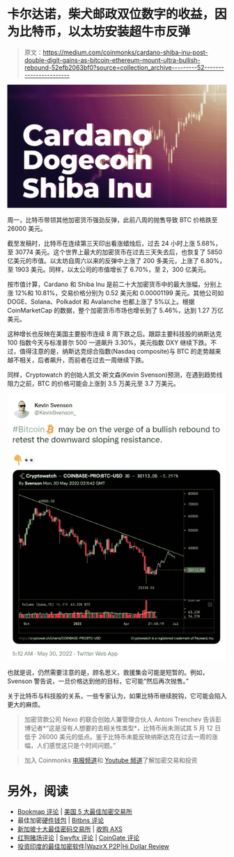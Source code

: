 # 卡尔达诺，柴犬邮政双位数字的收益，因为比特币，以太坊安装超牛市反弹

> 原文：<https://medium.com/coinmonks/cardano-shiba-inu-post-double-digit-gains-as-bitcoin-ethereum-mount-ultra-bullish-rebound-52efb2063bf0?source=collection_archive---------52----------------------->

![](img/21e84ed6a26ef8bb58a9a8842e65de79.png)

周一，比特币带领其他加密货币强劲反弹，此前八周的抛售导致 BTC 价格跌至 26000 美元。

截至发稿时，比特币在连续第三天印出看涨蜡烛后，过去 24 小时上涨 5.68%，至 30774 美元。这个世界上最大的加密货币在过去三天失去后，也恢复了 5850 亿美元的市值。以太坊自周六以来的反弹中上涨了 200 多美元，上涨了 6.80%，至 1903 美元。同样，以太公司的市值增长了 6.70%，至 2，300 亿美元。

按市值计算，Cardano 和 Shiba Inu 是前二十大加密货币中的最大涨幅，分别上涨 12%和 10.81%，交易价格分别为 0.52 美元和 0.00001199 美元。其他公司如 DOGE、Solana、Polkadot 和 Avalanche 也都上涨了 5%以上。根据 CoinMarketCap 的数据，整个加密货币市场也增长到了 5.46%，达到 1.27 万亿美元。

这种增长也反映在美国主要股市连续 8 周下跌之后。跟踪主要科技股的纳斯达克 100 指数今天与标准普尔 500 一道飙升 3.30%，美元指数 DXY 继续下跌。不过，值得注意的是，纳斯达克综合指数(Nasdaq composite)与 BTC 的走势越来越不相关，后者飙升，而前者在过去一周继续下跌。

同样，Cryptowatch 的创始人凯文·斯文森(Kevin Svenson)预测，在遇到趋势线阻力之前，BTC 的价格可能会上涨到 3.5 万美元至 3.7 万美元。

![](img/e1979aa4ade80f6dd93048c84ae8ffa3.png)

也就是说，仍然需要注意的是，顾名思义，救援集会可能是短暂的。例如，Svenson 警告说，一旦价格达到他的目标，它可能“然后再次抛售。”

关于比特币与科技股的关系，一些专家认为，如果比特币继续脱钩，它可能会陷入更大的麻烦。

> 加密贷款公司 Nexo 的联合创始人兼管理合伙人 Antoni Trenchev 告诉彭博记者*“这是没有人想要的去相关性类型*，比特币尚未测试其 5 月 12 日低于 26000 美元的低点。鉴于比特币未能反映纳斯达克在过去一周的涨幅，人们感觉这只是个时间问题。”

> 加入 Coinmonks [电报频道](https://t.me/coincodecap)和 [Youtube 频道](https://www.youtube.com/c/coinmonks/videos)了解加密交易和投资

# 另外，阅读

*   [Bookmap 评论](https://coincodecap.com/bookmap-review-2021-best-trading-software) | [美国 5 大最佳加密交易所](https://coincodecap.com/crypto-exchange-usa)
*   最佳加密[硬件钱包](/coinmonks/hardware-wallets-dfa1211730c6) | [Bitbns 评论](/coinmonks/bitbns-review-38256a07e161)
*   [新加坡十大最佳密码交易所](https://coincodecap.com/crypto-exchange-in-singapore) | [收购 AXS](https://coincodecap.com/buy-axs-token)
*   [红狗赌场评论](https://coincodecap.com/red-dog-casino-review) | [Swyftx 评论](https://coincodecap.com/swyftx-review) | [CoinGate 评论](https://coincodecap.com/coingate-review)
*   [投资印度的最佳加密软件](https://coincodecap.com/best-crypto-to-invest-in-india-in-2021)|[WazirX P2P](https://coincodecap.com/wazirx-p2p)|[Hi Dollar Review](https://coincodecap.com/hi-dollar-review)